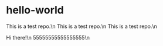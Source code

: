 # hello-world
This is a test repo.\n
This is a test repo.\n
This is a test repo.\n

Hi there!\n
55555555555555555\n